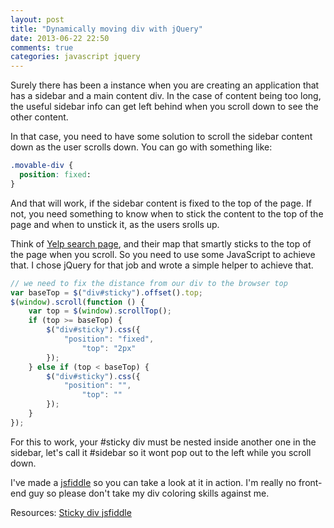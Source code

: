 ```yaml
---
layout: post
title: "Dynamically moving div with jQuery"
date: 2013-06-22 22:50
comments: true
categories: javascript jquery
---
```


Surely there has been a instance when you are creating an application that
has a sidebar and a main content div. In the case of content being too long,
the useful sidebar info can get left behind when you scroll down to see the other content.

In that case, you need to have some solution to scroll the sidebar content
down as the user scrolls down. You can go with something like:
```css
.movable-div {
  position: fixed:
}
```
And that will work, if the sidebar content is fixed to the top of the page. If
not, you need something to know when to stick the content to the top of the
page and when to unstick it, as the users srolls up.

Think of [Yelp search page](http://www.yelp.com), and their map that smartly sticks to the top of the
page when you scroll. So you need to use some JavaScript to achieve that. I
chose jQuery for that job and wrote a simple helper to achieve that.

```javascript
// we need to fix the distance from our div to the browser top
var baseTop = $("div#sticky").offset().top;
$(window).scroll(function () {
    var top = $(window).scrollTop();
    if (top >= baseTop) {
        $("div#sticky").css({
            "position": "fixed",
                "top": "2px"
        });
    } else if (top < baseTop) {
        $("div#sticky").css({
            "position": "",
                "top": ""
        });
    }
});
```
For this to work, your #sticky div must be nested inside another one in the
sidebar, let's call it #sidebar so it wont pop out to the left while you
scroll down.

I've made a [jsfiddle][jsfiddle] so you can take
a look at it in action. I'm really no front-end guy so please don't take my
div coloring skills against me.

Resources:
[Sticky div jsfiddle][jsfiddle]

[jsfiddle]: http://jsfiddle.net/babinho/9bRg9/2/
